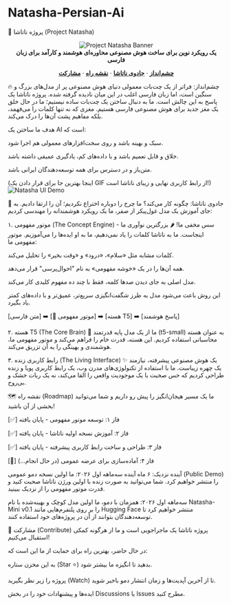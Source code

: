 # Natasha-Persian-Ai
🤖 پروژه ناتاشا (Project Natasha)
<p align="center">
<img src="https://i.imgur.com/your-awesome-banner.png" alt="Project Natasha Banner">
<br/>
<b>یک رویکرد نوین برای ساخت هوش مصنوعی محاوره‌ای هوشمند و کارآمد برای زبان فارسی</b>
</p>

<p align="center">
<a href="#-چشم-انداز"><strong>چشم‌انداز</strong></a> ·
<a href="#-جادوی-ناتاشا-چگونه-کار-میکند"><strong>جادوی ناتاشا</strong></a> ·
<a href="#-نقشه-راه"><strong>نقشه راه</strong></a> ·
<a href="#-مشارکت"><strong>مشارکت</strong></a>
</p>

🔥 چشم‌انداز: فراتر از یک چت‌بات معمولی
دنیای هوش مصنوعی پر از مدل‌های بزرگ و سنگین است، اما زبان فارسی اغلب در این میان نادیده گرفته شده. پروژه ناتاشا یک پاسخ به این چالش است. ما به دنبال ساختن یک چت‌بات ساده نیستیم؛ ما در حال خلق یک مغز جدید برای هوش مصنوعی فارسی هستیم. مغزی که نه تنها کلمات را می‌فهمد، بلکه مفاهیم پشت آن‌ها را درک می‌کند.

هدف ما ساختن یک AI است که:

سبک و بهینه باشد و روی سخت‌افزارهای معمولی هم اجرا شود.

خلاق و قابل تعمیم باشد و با داده‌های کم، یادگیری عمیقی داشته باشد.

متن‌باز و در دسترس برای همه توسعه‌دهندگان ایرانی باشد.

(اینجا بهترین جا برای قرار دادن یک GIF از رابط کاربری نهایی و زیبای ناتاشا است!)
![Natasha UI Demo](httpsd://i.imgur.com/your-demo-gif.gif)

🔮 جادوی ناتاشا: چگونه کار می‌کند؟
ما چرخ را دوباره اختراع نکردیم؛ آن را ارتقا دادیم. به جای آموزش یک مدل غول‌پیکر از صفر، ما یک رویکرد هوشمندانه را مهندسی کردیم:

۱. موتور مفهومی (The Concept Engine) - سس مخفی ما! 🌶️
بزرگترین نوآوری ما اینجاست. ما به ناتاشا کلمات را یاد نمی‌دهیم، ما به او ایده‌ها را می‌آموزیم. موتور مفهومی ما:

کلمات مشابه مثل «سلام»، «درود» و «وقت بخیر» را تحلیل می‌کند.

همه آن‌ها را در یک «خوشه مفهومی» به نام "احوال‌پرسی" قرار می‌دهد.

مدل اصلی به جای دیدن صدها کلمه، فقط با چند ده مفهوم کلیدی کار می‌کند.

این روش باعث می‌شود مدل به طرز شگفت‌انگیزی سریع‌تر، عمیق‌تر و با داده‌های کمتر یاد بگیرد.

[متن فارسی] ➡️ [🧠 موتور مفهومی] ➡️ [هسته T5] ➡️ [پاسخ هوشمند]

۲. هسته T5 (The Core Brain) 🧠
ما از یک مدل پایه قدرتمند (t5-small) به عنوان هسته محاسباتی استفاده کردیم. این هسته، قدرت خام را فراهم می‌کند و موتور مفهومی ما، هوشمندی و بهینگی را به آن تزریق می‌کند.

۳. رابط کاربری زنده (The Living Interface) ✨
یک هوش مصنوعی پیشرفته، نیازمند یک چهره زیباست. ما با استفاده از تکنولوژی‌های مدرن وب، یک رابط کاربری پویا و زنده طراحی کردیم که حس صحبت با یک موجودیت واقعی را القا می‌کند، نه یک ربات خشک و بی‌روح.

🗺️ نقشه راه (Roadmap)
ما یک مسیر هیجان‌انگیز را پیش رو داریم و شما می‌توانید بخشی از آن باشید!

[✅] فاز ۱: توسعه موتور مفهومی - پایان یافته

[✅] فاز ۲: آموزش نسخه اولیه ناتاشا - پایان یافته

[✅] فاز ۳: طراحی و ساخت رابط کاربری پیشرفته - پایان یافته

[🚀] فاز ۴: آماده‌سازی برای عرضه عمومی (در حال انجام...)

آینده نزدیک: ۶ ماه آینده
سه‌ماهه اول ۲۰۲۶: ما اولین نسخه دمو عمومی (Public Demo) را منتشر خواهیم کرد. شما می‌توانید به صورت زنده با اولین ورژن ناتاشا صحبت کنید و قدرت موتور مفهومی را از نزدیک ببینید.

سه‌ماهه اول ۲۰۲۶: همزمان با دمو، ما اولین مدل کوچک و بهینه‌شده با نام Natasha-Mini v0.1 را بر روی پلتفرم‌هایی مانند Hugging Face منتشر خواهیم کرد تا توسعه‌دهندگان بتوانند از آن در پروژه‌های خود استفاده کنند.

🤝 مشارکت (Contribute)
پروژه ناتاشا یک ماجراجویی است و ما از هرگونه کمکی استقبال می‌کنیم!

در حال حاضر، بهترین راه برای حمایت از ما این است که:

به این مخزن ستاره (Star ⭐) بدهید تا انگیزه ما بیشتر شود.

پروژه را زیر نظر بگیرید (Watch) تا از آخرین آپدیت‌ها و زمان انتشار دمو باخبر شوید.

ایده‌ها و پیشنهادات خود را در بخش Discussions یا Issues مطرح کنید.
